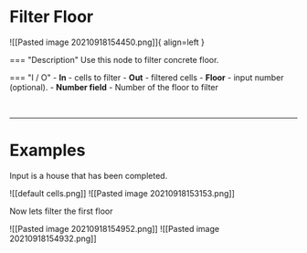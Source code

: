 # **Filter Floor**

![[Pasted image 20210918154450.png]]{ align=left }

=== "Description"
	Use this node to filter concrete floor.  
	
=== "I / O"
	- **In** - cells to filter
	- **Out** - filtered cells
	- **Floor** - input number (optional).
	- **Number field** - Number of the floor to filter

<br />

--------

# Examples
Input is a house that has been completed.  

![[default cells.png]]
![[Pasted image 20210918153153.png]]

Now lets filter the first floor  

![[Pasted image 20210918154952.png]]
![[Pasted image 20210918154932.png]]